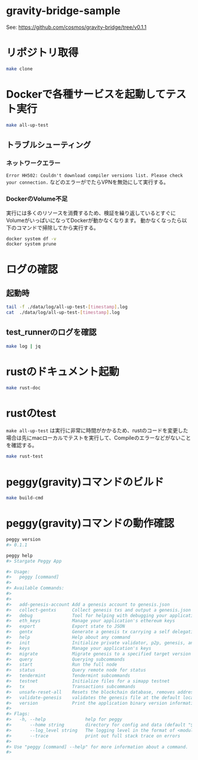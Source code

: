 # gravity-bridge-sample

See: https://github.com/cosmos/gravity-bridge/tree/v0.1.1

# リポジトリ取得
```sh
make clone 
```

# Dockerで各種サービスを起動してテスト実行
```sh
make all-up-test 
```


## トラブルシューティング

### ネットワークエラー
`Error HH502: Couldn't download compiler versions list. Please check your connection.`
などのエラーがでたらVPNを無効にして実行する。

### DockerのVolume不足
実行には多くのリソースを消費するため、検証を繰り返しているとすぐにVolumeがいっぱいになってDockerが動かなくなります。
動かなくなったら以下のコマンドで掃除してから実行する。

```sh
docker system df -v
docker system prune
```

# ログの確認

## 起動時
```sh
tail -f ./data/log/all-up-test-[timestamp].log 
cat  ./data/log/all-up-test-[timestamp].log
```

## test_runnerのログを確認
```sh
make log | jq
```

# rustのドキュメント起動
```sh
make rust-doc
```

# rustのtest

`make all-up-test` は実行に非常に時間がかかるため、rustのコードを変更した場合は先にmacローカルでテストを実行して、Compileのエラーなどがないことを確認する。

```sh
make rust-test
```

# peggy(gravity)コマンドのビルド
```sh
make build-cmd
```

# peggy(gravity)コマンドの動作確認
```sh
peggy version
#> 0.1.1

peggy help
#> Stargate Peggy App

#> Usage:
#>   peggy [command]
#> 
#> Available Commands:
#>               
#>               
#>   add-genesis-account Add a genesis account to genesis.json
#>   collect-gentxs      Collect genesis txs and output a genesis.json file
#>   debug               Tool for helping with debugging your application
#>   eth_keys            Manage your application's ethereum keys
#>   export              Export state to JSON
#>   gentx               Generate a genesis tx carrying a self delegation
#>   help                Help about any command
#>   init                Initialize private validator, p2p, genesis, and application configuration files
#>   keys                Manage your application's keys
#>   migrate             Migrate genesis to a specified target version
#>   query               Querying subcommands
#>   start               Run the full node
#>   status              Query remote node for status
#>   tendermint          Tendermint subcommands
#>   testnet             Initialize files for a simapp testnet
#>   tx                  Transactions subcommands
#>   unsafe-reset-all    Resets the blockchain database, removes address book files, and resets data/priv_validator_state.json to the genesis state
#>   validate-genesis    validates the genesis file at the default location or at the location passed as an arg
#>   version             Print the application binary version information
#> 
#> Flags:
#>   -h, --help               help for peggy
#>       --home string        directory for config and data (default "$HOME/.peggy")
#>       --log_level string   The logging level in the format of <module>:<level>,... (default "info")
#>       --trace              print out full stack trace on errors
#> 
#> Use "peggy [command] --help" for more information about a command.
#> 
```
